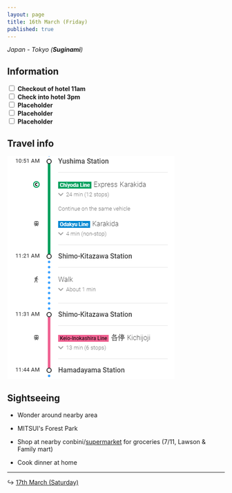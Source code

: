 ```yaml
---
layout: page
title: 16th March (Friday)
published: true
---
```


*Japan - Tokyo (**Suginami**)*

## Information

<div><input class="box" type="checkbox" name="161" /><label type="text" class="strikethrough"> <b>Checkout of hotel 11am</b></label><br /><input class="box" type="checkbox" name="162" /><label type="text" class="strikethrough"> <b>Check into hotel 3pm</b></label><br /><input class="box" type="checkbox" name="163" /><label type="text" class="strikethrough"> <b>Placeholder</b></label><br /><input class="box" type="checkbox" name="164" /><label type="text" class="strikethrough"> <b>Placeholder</b></label><br /><input class="box" type="checkbox" name="165" /><label type="text" class="strikethrough"> <b>Placeholder</b></label></div>

## Travel info

![](/uploads/versions/suginami---x----387-516x---.PNG)

## Sightseeing

* Wonder around nearby area
* MITSUI's Forest Park

* Shop at nearby conbini/[supermarket](https://www.google.com.au/maps/dir/168-0072,+Japan/SEIYU+Hamadayama,+3+Chome-29-6+Hamadayama,+Suginami-ku,+T%C5%8Dky%C5%8D-to+168-0065,+Japan/@35.6816331,139.6238543,17.75z/data=!4m15!4m14!1m5!1m1!1s0x6018f218688d66b5:0x77d37f09ab7d76af!2m2!1d139.6222585!2d35.6809465!1m5!1m1!1s0x6018f23f01bcd7d1:0xd7dc41981325a3fc!2m2!1d139.627473!2d35.68282!3e2!5i1) for groceries (7/11, Lawson & Family mart)
* Cook dinner at home

---

↪ [17th March (Saturday)](/days/week1/17mar)